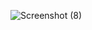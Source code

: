 
![Screenshot (8)](https://user-images.githubusercontent.com/71027067/147101629-01ac9715-b21b-4487-b538-d2e76a72d719.png)

